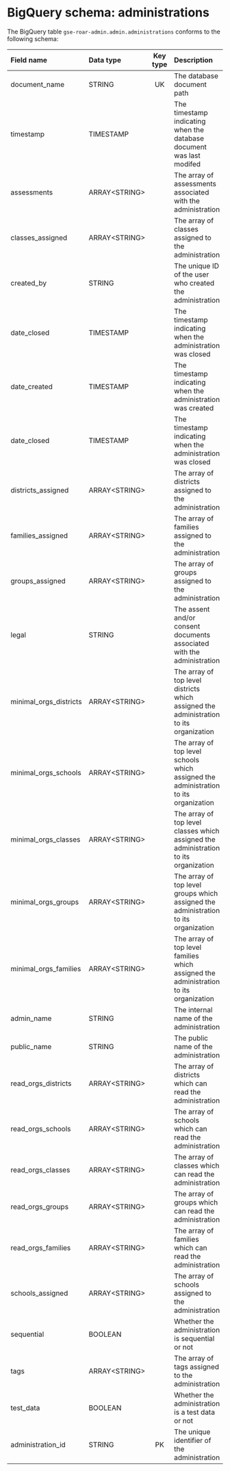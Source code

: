 # BigQuery schema: administrations

The BigQuery table `gse-roar-admin.admin.administrations` conforms to the following schema:

| Field name             | Data type      | Key type | Description                                                                            |
| :--------------------- | :------------- | :------: | :------------------------------------------------------------------------------------- |
| document_name          | STRING         |    UK    | The database document path                                                             |
| timestamp              | TIMESTAMP      |          | The timestamp indicating when the database document was last modifed                   |
| assessments            | ARRAY\<STRING> |          | The array of assessments associated with the administration                            |
| classes_assigned       | ARRAY\<STRING> |          | The array of classes assigned to the administration                                    |
| created_by             | STRING         |          | The unique ID of the user who created the administration                               |
| date_closed            | TIMESTAMP      |          | The timestamp indicating when the administration was closed                            |
| date_created           | TIMESTAMP      |          | The timestamp indicating when the administration was created                           |
| date_closed            | TIMESTAMP      |          | The timestamp indicating when the administration was closed                            |
| districts_assigned     | ARRAY\<STRING> |          | The array of districts assigned to the administration                                  |
| families_assigned      | ARRAY\<STRING> |          | The array of families assigned to the administration                                   |
| groups_assigned        | ARRAY\<STRING> |          | The array of groups assigned to the administration                                     |
| legal                  | STRING         |          | The assent and/or consent documents associated with the administration                 |
| minimal_orgs_districts | ARRAY\<STRING> |          | The array of top level districts which assigned the administration to its organization |
| minimal_orgs_schools   | ARRAY\<STRING> |          | The array of top level schools which assigned the administration to its organization   |
| minimal_orgs_classes   | ARRAY\<STRING> |          | The array of top level classes which assigned the administration to its organization   |
| minimal_orgs_groups    | ARRAY\<STRING> |          | The array of top level groups which assigned the administration to its organization    |
| minimal_orgs_families  | ARRAY\<STRING> |          | The array of top level families which assigned the administration to its organization  |
| admin_name             | STRING         |          | The internal name of the administration                                                |
| public_name            | STRING         |          | The public name of the administration                                                  |
| read_orgs_districts    | ARRAY\<STRING> |          | The array of districts which can read the administration                               |
| read_orgs_schools      | ARRAY\<STRING> |          | The array of schools which can read the administration                                 |
| read_orgs_classes      | ARRAY\<STRING> |          | The array of classes which can read the administration                                 |
| read_orgs_groups       | ARRAY\<STRING> |          | The array of groups which can read the administration                                  |
| read_orgs_families     | ARRAY\<STRING> |          | The array of families which can read the administration                                |
| schools_assigned       | ARRAY\<STRING> |          | The array of schools assigned to the administration                                    |
| sequential             | BOOLEAN        |          | Whether the administration is sequential or not                                        |
| tags                   | ARRAY\<STRING> |          | The array of tags assigned to the administration                                       |
| test_data              | BOOLEAN        |          | Whether the administration is a test data or not                                       |
| administration_id      | STRING         |    PK    | The unique identifier of the administration                                            |
